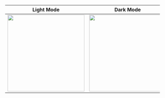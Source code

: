 | Light Mode | Dark Mode |
| -------- | ------- |
| <img src="https://user-images.githubusercontent.com/60299459/144719357-d90345f3-5976-46d2-afa7-5522d0666e1f.gif" width="250"/>  |  <img src="https://user-images.githubusercontent.com/60299459/144719359-a00261cc-9feb-425e-b6fb-844abdb72ba1.gif" width="250"/>  |
